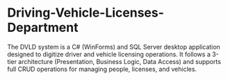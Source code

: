 # Driving-Vehicle-Licenses-Department
The DVLD system is a C# (WinForms) and SQL Server desktop application designed to digitize driver and vehicle licensing operations. It follows a 3-tier architecture (Presentation, Business Logic, Data Access) and supports full CRUD operations for managing people, licenses, and vehicles.
